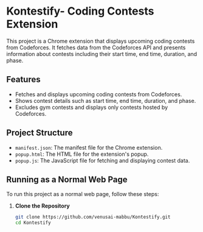 # Kontestify- Coding Contests Extension

This project is a Chrome extension that displays upcoming coding contests from Codeforces. It fetches data from the Codeforces API and presents information about contests including their start time, end time, duration, and phase.

## Features

- Fetches and displays upcoming coding contests from Codeforces.
- Shows contest details such as start time, end time, duration, and phase.
- Excludes gym contests and displays only contests hosted by Codeforces.

## Project Structure

- `manifest.json`: The manifest file for the Chrome extension.
- `popup.html`: The HTML file for the extension's popup.
- `popup.js`: The JavaScript file for fetching and displaying contest data.

## Running as a Normal Web Page

To run this project as a normal web page, follow these steps:

1. **Clone the Repository**
   ```sh
   git clone https://github.com/venusai-mabbu/Kontestify.git
   cd Kontestify
